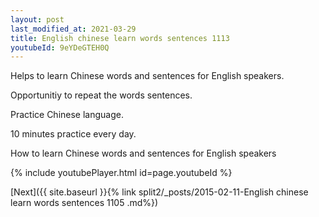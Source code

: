```yaml
---
layout: post
last_modified_at: 2021-03-29
title: English chinese learn words sentences 1113 
youtubeId: 9eYDeGTEH0Q
---
```

 
 
Helps to learn Chinese words and sentences for English speakers.

Opportunitiy to repeat the words sentences. 

Practice Chinese language. 
 
10 minutes practice every day. 
 
How to learn Chinese words and sentences for English speakers 
 
{% include youtubePlayer.html id=page.youtubeId %}
 
 
[Next]({{ site.baseurl }}{% link  split2/_posts/2015-02-11-English chinese learn words sentences 1105 .md%})
 
